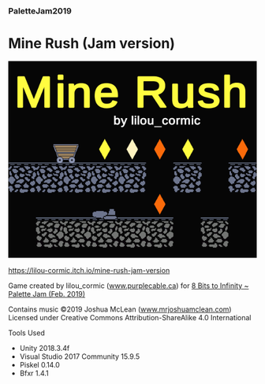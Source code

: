 ### PaletteJam2019

# Mine Rush (Jam version)

![](Palette%20Jam%202019/Cover.png)

https://lilou-cormic.itch.io/mine-rush-jam-version

Game created by lilou_cormic (www.purplecable.ca) for [8 Bits to Infinity ~ Palette Jam (Feb. 2019)](https://itch.io/jam/palette-jam)

Contains music ©2019 Joshua McLean (www.mrjoshuamclean.com) Licensed under Creative Commons Attribution-ShareAlike 4.0 International

Tools Used
- Unity 2018.3.4f
- Visual Studio 2017 Community 15.9.5
- Piskel 0.14.0
- Bfxr 1.4.1
